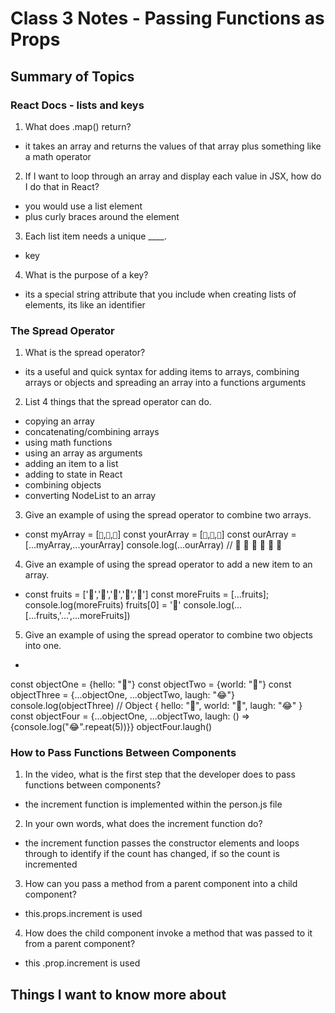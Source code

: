 # Class 3 Notes - Passing Functions as Props

## Summary of Topics

### React Docs - lists and keys

1. What does .map() return?

- it takes an array and returns the values of that array plus something like a math operator

2. If I want to loop through an array and display each value in JSX, how do I do that in React?

- you would use a list element <li> plus curly braces around the element

3. Each list item needs a unique ____.

- key

4. What is the purpose of a key?

- its a special string attribute that you include when creating lists of elements, its like an identifier

### The Spread Operator

1. What is the spread operator?

- its a useful and quick syntax for adding items to arrays, combining arrays or objects and spreading an array into a functions arguments

2. List 4 things that the spread operator can do.

- copying an array
- concatenating/combining arrays
- using math functions
- using an array as arguments
- adding an item to a list
- adding to state in React
- combining objects
- converting NodeList to an array

3. Give an example of using the spread operator to combine two arrays.

- const myArray = [`🤪`,`🐻`,`🎌`]
const yourArray = [`🙂`,`🤗`,`🤩`]
const ourArray = [...myArray,...yourArray]
console.log(...ourArray) // 🤪 🐻 🎌 🙂 🤗 🤩

4. Give an example of using the spread operator to add a new item to an array.

- const fruits = ['🍏','🍊','🍌','🍉','🍍']
const moreFruits = [...fruits];
console.log(moreFruits)
fruits[0] = '🍑'
console.log(...[...fruits,'...',...moreFruits])

5. Give an example of using the spread operator to combine two objects into one.

-

const objectOne = {hello: "🤪"}
const objectTwo = {world: "🐻"}
const objectThree = {...objectOne, ...objectTwo, laugh: "😂"}
console.log(objectThree) // Object { hello: "🤪", world: "🐻", laugh: "😂" }
const objectFour = {...objectOne, ...objectTwo, laugh: () => {console.log("😂".repeat(5))}}
objectFour.laugh()

### How to Pass Functions Between Components

1. In the video, what is the first step that the developer does to pass functions between components?

- the increment function is implemented within the person.js file

2. In your own words, what does the increment function do?

- the increment function passes the constructor elements and loops through to identify if the count has changed, if so the count is incremented

3. How can you pass a method from a parent component into a child component?

- this.props.increment is used

4. How does the child component invoke a method that was passed to it from a parent component?

- this .prop.increment is used

## Things I want to know more about

